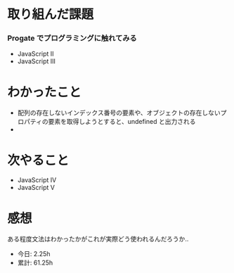# 取り組んだ課題
### Progate でプログラミングに触れてみる
* JavaScript Ⅱ
* JavaScript Ⅲ
# わかったこと
* 配列の存在しないインデックス番号の要素や、オブジェクトの存在しないプロパティの要素を取得しようとすると、undefined と出力される
* 
# 次やること
* JavaScript Ⅳ
* JavaScript Ⅴ
# 感想
ある程度文法はわかったかがこれが実際どう使われるんだろうか..
* 今日: 2.25h
* 累計: 61.25h
